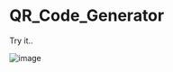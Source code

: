 # QR_Code_Generator

Try it..



![image](https://user-images.githubusercontent.com/53123585/213880479-e0e6c416-9be8-4d2d-97a4-197fd839c755.png)
